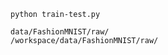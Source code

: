 ```shell script
python train-test.py
```

```
data/FashionMNIST/raw/
/workspace/data/FashionMNIST/raw/
```